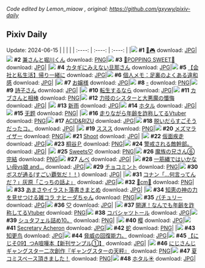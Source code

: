 *Code edited by Lemon_miaow , original: https://github.com/gxywy/pixiv-daily*
## Pixiv Daily 
Update: 2024-06-15
|      |      |      |
| :----: | :----: | :----: |
|![](https://pximg.lemonmiaow.xyz/c/240x480/img-master/img/2024/06/13/00/00/35/119584588_p0_master1200.jpg) **#1** [🐰🎮](https://www.pixiv.net/artworks/119584588) download: [JPG](https://pximg.lemonmiaow.xyz/img-original/img/2024/06/13/00/00/35/119584588_p0.jpg)|![](https://pximg.lemonmiaow.xyz/c/240x480/img-master/img/2024/06/14/00/00/22/119611529_p0_master1200.jpg) **#2** [兼さんと堀川くん](https://www.pixiv.net/artworks/119611529) download: [PNG](https://pximg.lemonmiaow.xyz/img-original/img/2024/06/14/00/00/22/119611529_p0.png)|![](https://pximg.lemonmiaow.xyz/c/240x480/img-master/img/2024/06/13/00/00/47/119584629_p0_master1200.jpg) **#3** [🍬POPPING SWEET🍭](https://www.pixiv.net/artworks/119584629) download: [JPG](https://pximg.lemonmiaow.xyz/img-original/img/2024/06/13/00/00/47/119584629_p0.jpg)|
|![](https://pximg.lemonmiaow.xyz/c/240x480/img-master/img/2024/06/13/00/04/29/119584998_p0_master1200.jpg) **#4** [カタギにみえない旦那さん](https://www.pixiv.net/artworks/119584998) download: [JPG](https://pximg.lemonmiaow.xyz/img-original/img/2024/06/13/00/04/29/119584998_p0.jpg)|![](https://pximg.lemonmiaow.xyz/c/240x480/img-master/img/2024/06/14/12/00/15/119622508_p0_master1200.jpg) **#5** [【会社と私生活】帰り一緒に](https://www.pixiv.net/artworks/119622508) download: [JPG](https://pximg.lemonmiaow.xyz/img-original/img/2024/06/14/12/00/15/119622508_p0.jpg)|![](https://pximg.lemonmiaow.xyz/c/240x480/img-master/img/2024/06/13/06/00/06/119590519_p0_master1200.jpg) **#6** [個人メモ：足裏のよくある違和感](https://www.pixiv.net/artworks/119590519) download: [JPG](https://pximg.lemonmiaow.xyz/img-original/img/2024/06/13/06/00/06/119590519_p0.jpg)|
|![](https://pximg.lemonmiaow.xyz/c/240x480/img-master/img/2024/06/13/00/01/01/119584680_p0_master1200.jpg) **#7** [お嬢様](https://www.pixiv.net/artworks/119584680) download: [JPG](https://pximg.lemonmiaow.xyz/img-original/img/2024/06/13/00/01/01/119584680_p0.jpg)|![](https://pximg.lemonmiaow.xyz/c/240x480/img-master/img/2024/06/13/00/00/34/119584586_p0_master1200.jpg) **#8** [-](https://www.pixiv.net/artworks/119584586) download: [PNG](https://pximg.lemonmiaow.xyz/img-original/img/2024/06/13/00/00/34/119584586_p0.png)|![](https://pximg.lemonmiaow.xyz/c/240x480/img-master/img/2024/06/13/00/31/16/119585962_p0_master1200.jpg) **#9** [詩子さん](https://www.pixiv.net/artworks/119585962) download: [JPG](https://pximg.lemonmiaow.xyz/img-original/img/2024/06/13/00/31/16/119585962_p0.jpg)|
|![](https://pximg.lemonmiaow.xyz/c/240x480/img-master/img/2024/06/14/07/30/01/119618870_p0_master1200.jpg) **#10** [転生するなら](https://www.pixiv.net/artworks/119618870) download: [JPG](https://pximg.lemonmiaow.xyz/img-original/img/2024/06/14/07/30/01/119618870_p0.jpg)|![](https://pximg.lemonmiaow.xyz/c/240x480/img-master/img/2024/06/13/18/09/26/119601267_p0_master1200.jpg) **#11** [カブさんと相棒](https://www.pixiv.net/artworks/119601267) download: [PNG](https://pximg.lemonmiaow.xyz/img-original/img/2024/06/13/18/09/26/119601267_p0.png)|![](https://pximg.lemonmiaow.xyz/c/240x480/img-master/img/2024/06/14/19/44/25/119631472_p0_master1200.jpg) **#12** [力技のシスターと大悪魔の懺悔](https://www.pixiv.net/artworks/119631472) download: [JPG](https://pximg.lemonmiaow.xyz/img-original/img/2024/06/14/19/44/25/119631472_p0.jpg)|
|![](https://pximg.lemonmiaow.xyz/c/240x480/img-master/img/2024/06/13/00/00/02/119584479_p0_master1200.jpg) **#13** [新雨](https://www.pixiv.net/artworks/119584479) download: [JPG](https://pximg.lemonmiaow.xyz/img-original/img/2024/06/13/00/00/02/119584479_p0.jpg)|![](https://pximg.lemonmiaow.xyz/c/240x480/img-master/img/2024/06/14/00/05/13/119611922_p0_master1200.jpg) **#14** [ホタル](https://www.pixiv.net/artworks/119611922) download: [JPG](https://pximg.lemonmiaow.xyz/img-original/img/2024/06/14/00/05/13/119611922_p0.jpg)|![](https://pximg.lemonmiaow.xyz/c/240x480/img-master/img/2024/06/13/11/33/25/119594735_p0_master1200.jpg) **#15** [无题](https://www.pixiv.net/artworks/119594735) download: [PNG](https://pximg.lemonmiaow.xyz/img-original/img/2024/06/13/11/33/25/119594735_p0.png)|
|![](https://pximg.lemonmiaow.xyz/c/240x480/img-master/img/2024/06/13/21/08/55/119606038_p0_master1200.jpg) **#16** [走りながら年齢を詐称してるVtuber](https://www.pixiv.net/artworks/119606038) download: [PNG](https://pximg.lemonmiaow.xyz/img-original/img/2024/06/13/21/08/55/119606038_p0.png)|![](https://pximg.lemonmiaow.xyz/c/240x480/img-master/img/2024/06/14/01/25/53/119614191_p0_master1200.jpg) **#17** [ACID&RIZU](https://www.pixiv.net/artworks/119614191) download: [JPG](https://pximg.lemonmiaow.xyz/img-original/img/2024/06/14/01/25/53/119614191_p0.jpg)|![](https://pximg.lemonmiaow.xyz/c/240x480/img-master/img/2024/06/13/18/38/58/119601784_p0_master1200.jpg) **#18** [脱いだらすごそうだったコ。](https://www.pixiv.net/artworks/119601784) download: [JPG](https://pximg.lemonmiaow.xyz/img-original/img/2024/06/13/18/38/58/119601784_p0.jpg)|
|![](https://pximg.lemonmiaow.xyz/c/240x480/img-master/img/2024/06/13/10/59/34/119594240_p0_master1200.jpg) **#19** [ススス](https://www.pixiv.net/artworks/119594240) download: [PNG](https://pximg.lemonmiaow.xyz/img-original/img/2024/06/13/10/59/34/119594240_p0.png)|![](https://pximg.lemonmiaow.xyz/c/240x480/img-master/img/2024/06/13/13/01/36/119596181_p0_master1200.jpg) **#20** [メズマライザー](https://www.pixiv.net/artworks/119596181) download: [PNG](https://pximg.lemonmiaow.xyz/img-original/img/2024/06/13/13/01/36/119596181_p0.png)|![](https://pximg.lemonmiaow.xyz/c/240x480/img-master/img/2024/06/14/00/00/17/119611510_p0_master1200.jpg) **#21** [Shoot](https://www.pixiv.net/artworks/119611510) download: [JPG](https://pximg.lemonmiaow.xyz/img-original/img/2024/06/14/00/00/17/119611510_p0.jpg)|
|![](https://pximg.lemonmiaow.xyz/c/240x480/img-master/img/2024/06/14/07/08/40/119618638_p0_master1200.jpg) **#22** [仮面疾走](https://www.pixiv.net/artworks/119618638) download: [JPG](https://pximg.lemonmiaow.xyz/img-original/img/2024/06/14/07/08/40/119618638_p0.jpg)|![](https://pximg.lemonmiaow.xyz/c/240x480/img-master/img/2024/06/13/23/41/45/119610914_p0_master1200.jpg) **#23** [桐谷Ｐ](https://www.pixiv.net/artworks/119610914) download: [PNG](https://pximg.lemonmiaow.xyz/img-original/img/2024/06/13/23/41/45/119610914_p0.png)|![](https://pximg.lemonmiaow.xyz/c/240x480/img-master/img/2024/06/13/02/01/27/119587886_p0_master1200.jpg) **#24** [警戒される敵幹部。](https://www.pixiv.net/artworks/119587886) download: [JPG](https://pximg.lemonmiaow.xyz/img-original/img/2024/06/13/02/01/27/119587886_p0.jpg)|
|![](https://pximg.lemonmiaow.xyz/c/240x480/img-master/img/2024/06/13/00/17/49/119585498_p0_master1200.jpg) **#25** [Sweets♡](https://www.pixiv.net/artworks/119585498) download: [PNG](https://pximg.lemonmiaow.xyz/img-original/img/2024/06/13/00/17/49/119585498_p0.png)|![](https://pximg.lemonmiaow.xyz/c/240x480/img-master/img/2024/06/14/21/35/37/119635061_p0_master1200.jpg) **#26** [魔族の兄さん⑥完結](https://www.pixiv.net/artworks/119635061) download: [PNG](https://pximg.lemonmiaow.xyz/img-original/img/2024/06/14/21/35/37/119635061_p0.png)|![](https://pximg.lemonmiaow.xyz/c/240x480/img-master/img/2024/06/13/00/24/31/119585707_p0_master1200.jpg) **#27** [んべ](https://www.pixiv.net/artworks/119585707) download: [JPG](https://pximg.lemonmiaow.xyz/img-original/img/2024/06/13/00/24/31/119585707_p0.jpg)|
|![](https://pximg.lemonmiaow.xyz/c/240x480/img-master/img/2024/06/14/00/09/09/119612061_p0_master1200.jpg) **#28** [一筋縄ではいかない母vs娘 and...](https://www.pixiv.net/artworks/119612061) download: [JPG](https://pximg.lemonmiaow.xyz/img-original/img/2024/06/14/00/09/09/119612061_p0.jpg)|![](https://pximg.lemonmiaow.xyz/c/240x480/img-master/img/2024/06/14/20/30/06/119632903_p0_master1200.jpg) **#29** [チョコミント](https://www.pixiv.net/artworks/119632903) download: [PNG](https://pximg.lemonmiaow.xyz/img-original/img/2024/06/14/20/30/06/119632903_p0.png)|![](https://pximg.lemonmiaow.xyz/c/240x480/img-master/img/2024/06/13/00/07/48/119585141_p0_master1200.jpg) **#30** [ボスが通る(すごい覇気だ！！)](https://www.pixiv.net/artworks/119585141) download: [JPG](https://pximg.lemonmiaow.xyz/img-original/img/2024/06/13/00/07/48/119585141_p0.jpg)|
|![](https://pximg.lemonmiaow.xyz/c/240x480/img-master/img/2024/06/13/13/14/39/119596370_p0_master1200.jpg) **#31** [コナン「…何言ってんだ？」灰原「こっちの話よ」](https://www.pixiv.net/artworks/119596370) download: [JPG](https://pximg.lemonmiaow.xyz/img-original/img/2024/06/13/13/14/39/119596370_p0.jpg)|![](https://pximg.lemonmiaow.xyz/c/240x480/img-master/img/2024/06/13/20/34/42/119604931_p0_master1200.jpg) **#32** [🌹cm🖤](https://www.pixiv.net/artworks/119604931) download: [PNG](https://pximg.lemonmiaow.xyz/img-original/img/2024/06/13/20/34/42/119604931_p0.png)|![](https://pximg.lemonmiaow.xyz/c/240x480/img-master/img/2024/06/13/22/46/35/119609149_p0_master1200.jpg) **#33** [あまさやイラスト落書きまとめ](https://www.pixiv.net/artworks/119609149) download: [JPG](https://pximg.lemonmiaow.xyz/img-original/img/2024/06/13/22/46/35/119609149_p0.jpg)|
|![](https://pximg.lemonmiaow.xyz/c/240x480/img-master/img/2024/06/14/00/10/25/119612110_p0_master1200.jpg) **#34** [知恵の神の力を見せつける雑コラ ナヒーダちゃん](https://www.pixiv.net/artworks/119612110) download: [PNG](https://pximg.lemonmiaow.xyz/img-original/img/2024/06/14/00/10/25/119612110_p0.png)|![](https://pximg.lemonmiaow.xyz/c/240x480/img-master/img/2024/06/13/00/32/19/119585988_p0_master1200.jpg) **#35** [パチュリー](https://www.pixiv.net/artworks/119585988) download: [JPG](https://pximg.lemonmiaow.xyz/img-original/img/2024/06/13/00/32/19/119585988_p0.jpg)|![](https://pximg.lemonmiaow.xyz/c/240x480/img-master/img/2024/06/14/00/00/37/119611589_p0_master1200.jpg) **#36** [♡](https://www.pixiv.net/artworks/119611589) download: [JPG](https://pximg.lemonmiaow.xyz/img-original/img/2024/06/14/00/00/37/119611589_p0.jpg)|
|![](https://pximg.lemonmiaow.xyz/c/240x480/img-master/img/2024/06/14/21/05/50/119634097_p0_master1200.jpg) **#37** [開運！なんでも年齢を詐称してるVtuber](https://www.pixiv.net/artworks/119634097) download: [PNG](https://pximg.lemonmiaow.xyz/img-original/img/2024/06/14/21/05/50/119634097_p0.png)|![](https://pximg.lemonmiaow.xyz/c/240x480/img-master/img/2024/06/13/06/58/29/119591202_p0_master1200.jpg) **#38** [コバシャツトール](https://www.pixiv.net/artworks/119591202) download: [JPG](https://pximg.lemonmiaow.xyz/img-original/img/2024/06/13/06/58/29/119591202_p0.jpg)|![](https://pximg.lemonmiaow.xyz/c/240x480/img-master/img/2024/06/14/22/48/26/119637583_p0_master1200.jpg) **#39** [シュタフェル詰め10。](https://www.pixiv.net/artworks/119637583) download: [PNG](https://pximg.lemonmiaow.xyz/img-original/img/2024/06/14/22/48/26/119637583_p0.png)|
|![](https://pximg.lemonmiaow.xyz/c/240x480/img-master/img/2024/06/13/17/19/54/119600187_p0_master1200.jpg) **#40** [樱](https://www.pixiv.net/artworks/119600187) download: [JPG](https://pximg.lemonmiaow.xyz/img-original/img/2024/06/13/17/19/54/119600187_p0.jpg)|![](https://pximg.lemonmiaow.xyz/c/240x480/img-master/img/2024/06/14/16/30/01/119626611_p0_master1200.jpg) **#41** [Secretary Acheron](https://www.pixiv.net/artworks/119626611) download: [JPG](https://pximg.lemonmiaow.xyz/img-original/img/2024/06/14/16/30/01/119626611_p0.jpg)|![](https://pximg.lemonmiaow.xyz/c/240x480/img-master/img/2024/06/14/00/20/03/119612465_p0_master1200.jpg) **#42** [蛇](https://www.pixiv.net/artworks/119612465) download: [PNG](https://pximg.lemonmiaow.xyz/img-original/img/2024/06/14/00/20/03/119612465_p0.png)|
|![](https://pximg.lemonmiaow.xyz/c/240x480/img-master/img/2024/06/14/02/25/26/119615311_p0_master1200.jpg) **#43** [知更鸟](https://www.pixiv.net/artworks/119615311) download: [JPG](https://pximg.lemonmiaow.xyz/img-original/img/2024/06/14/02/25/26/119615311_p0.jpg)|![](https://pximg.lemonmiaow.xyz/c/240x480/img-master/img/2024/06/14/13/33/55/119624071_p0_master1200.jpg) **#44** [脅威の回復能力。](https://www.pixiv.net/artworks/119624071) download: [JPG](https://pximg.lemonmiaow.xyz/img-original/img/2024/06/14/13/33/55/119624071_p0.jpg)|![](https://pximg.lemonmiaow.xyz/c/240x480/img-master/img/2024/06/13/23/00/27/119609637_p0_master1200.jpg) **#45** [【にじそ09】つA喧嘩本【新刊サンプル①】](https://www.pixiv.net/artworks/119609637) download: [JPG](https://pximg.lemonmiaow.xyz/img-original/img/2024/06/13/23/00/27/119609637_p0.jpg)|
|![](https://pximg.lemonmiaow.xyz/c/240x480/img-master/img/2024/06/13/18/11/53/119601320_p0_master1200.jpg) **#46** [にじさんじギャングスター二次創作『ギャングスターの天秤』](https://www.pixiv.net/artworks/119601320) download: [PNG](https://pximg.lemonmiaow.xyz/img-original/img/2024/06/13/18/11/53/119601320_p0.png)|![](https://pximg.lemonmiaow.xyz/c/240x480/img-master/img/2024/06/13/21/17/00/119606289_p0_master1200.jpg) **#47** [夏コミスペース頂きました！](https://www.pixiv.net/artworks/119606289) download: [PNG](https://pximg.lemonmiaow.xyz/img-original/img/2024/06/13/21/17/00/119606289_p0.png)|![](https://pximg.lemonmiaow.xyz/c/240x480/img-master/img/2024/06/14/00/00/25/119611543_p0_master1200.jpg) **#48** [ホタル☀️](https://www.pixiv.net/artworks/119611543) download: [JPG](https://pximg.lemonmiaow.xyz/img-original/img/2024/06/14/00/00/25/119611543_p0.jpg)|
